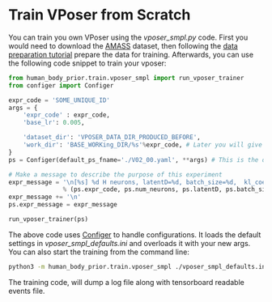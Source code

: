# Train VPoser from Scratch
You can train you own VPoser using the *vposer_smpl.py* code. First you would need to download the 
[AMASS](https://amass.is.tue.mpg.de/) dataset, then following the [data preparation tutorial](../data/README.md)
prepare the data for training. Afterwards, you can use the following code snippet to train your vposer:

```python
from human_body_prior.train.vposer_smpl import run_vposer_trainer
from configer import Configer

expr_code = 'SOME_UNIQUE_ID'
args = {
    'expr_code' : expr_code,
    'base_lr': 0.005,

    'dataset_dir': 'VPOSER_DATA_DIR_PRODUCED_BEFORE',
    'work_dir': 'BASE_WORKing_DIR/%s'%expr_code, # Later you will give this pass to vposer_loader to load the model
}
ps = Configer(default_ps_fname='./V02_00.yaml', **args) # This is the default configuration

# Make a message to describe the purpose of this experiment
expr_message = '\n[%s] %d H neurons, latentD=%d, batch_size=%d,  kl_coef = %.1e\n' \
               % (ps.expr_code, ps.num_neurons, ps.latentD, ps.batch_size, ps.kl_coef)
expr_message += '\n'
ps.expr_message = expr_message

run_vposer_trainer(ps)
``` 
The above code uses [Configer](https://github.com/nghorbani/configer) to handle configurations. 
It loads the default settings in *vposer_smpl_defaults.ini* and overloads it with your new args. 
You can also start the training from the command line:
```bash
python3 -m human_body_prior.train.vposer_smpl ./vposer_smpl_defaults.ini
```
The training code, will dump a log file along with tensorboard readable events file.